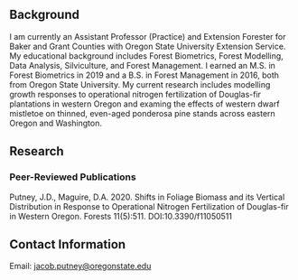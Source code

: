 ## Background

I am currently an Assistant Professor (Practice) and Extension Forester for Baker and Grant Counties with Oregon State University Extension Service. My educational background includes Forest Biometrics, Forest Modelling, Data Analysis, Silviculture, and Forest Management. I earned an M.S. in Forest Biometrics in 2019 and a B.S. in Forest Management in 2016, both from Oregon State University. My current research includes modelling growth responses to operational nitrogen fertilization of Douglas-fir plantations in western Oregon and examing the effects of western dwarf mistletoe on thinned, even-aged ponderosa pine stands across eastern Oregon and Washington.

## Research

### Peer-Reviewed Publications

Putney, J.D., Maguire, D.A. 2020. Shifts in Foliage Biomass and its Vertical Distribution in Response to Operational Nitrogen Fertilization of Douglas-fir in Western Oregon. Forests 11(5):511. DOI:10.3390/f11050511

## Contact Information 

Email: jacob.putney@oregonstate.edu
